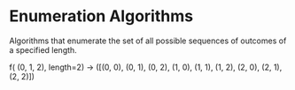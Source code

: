 Enumeration Algorithms
===

Algorithms that enumerate the set of all possible sequences of outcomes of a
specified length. 

f( (0, 1, 2), length=2) -> ([(0, 0), (0, 1), (0, 2), (1, 0), (1, 1), (1, 2), (2, 0), (2, 1), (2, 2)]) 
